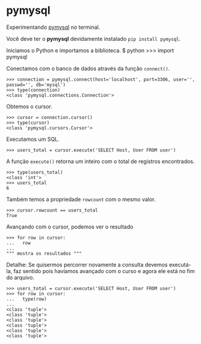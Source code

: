 pymysql
===

Experimentando [pymysql](https://github.com/PyMySQL/PyMySQL) no terminal.

Você deve ter o __pymysql__ devidamente instalado `pip install pymysql`.


Iniciamos o Python e importamos a biblioteca.
    $ python
    >>> import pymysql

Conectamos com o banco de dados através da função `connect()`.

    >>> connection = pymysql.connect(host='localhost', port=3306, user='', passwd='', db='mysql')
    >>> type(connection)
    <class 'pymysql.connections.Connection'>

Obtemos o cursor.

    >>> cursor = connection.cursor()
    >>> type(cursor)
    <class 'pymysql.cursors.Cursor'>

Executamos um SQL.

    >>> users_total = cursor.execute('SELECT Host, User FROM user')

A função `execute()` retorna um inteiro com o total de registros encontrados.

    >>> type(users_total)
    <class 'int'>
    >>> users_total
    6

Também temos a propriedade `rowcount` com o mesmo valor.

    >>> cursor.rowcount == users_total
    True

Avançando com o cursor, podemos ver o resultado

    >>> for row in cursor:
    ...   row
    ... 
    """ mostra os resultados """

Detalhe: Se quisermos percorrer novamente a consulta devemos executá-la, faz
sentido pois havíamos avançado com o curso e agora ele está no fim do arquivo.

    >>> users_total = cursor.execute('SELECT Host, User FROM user')
    >>> for row in cursor:
    ...   type(row)
    ... 
    <class 'tuple'>
    <class 'tuple'>
    <class 'tuple'>
    <class 'tuple'>
    <class 'tuple'>
    <class 'tuple'>
